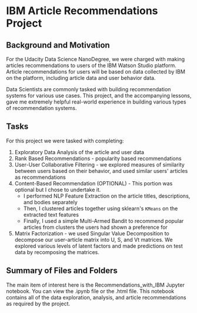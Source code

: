 # IBM Article Recommendations Project

## Background and Motivation

For the Udacity Data Science NanoDegree, we were charged with making articles recommendations to users of the IBM Watson Studio platform. 
Article recommendations for users will be based on data collected by IBM on the platform, including article data and user behavior data.

Data Scientists are commonly tasked with building recommendation systems for various use cases. This project, and the accompanying lessons, gave me extremely helpful real-world experience in building various types of recommendation systems.

## Tasks
For this project we were tasked with completing: 
1. Exploratory Data Analysis of the article and user data
2. Rank Based Recommendations - popularity based recommendations
3. User-User Collaborative Filtering - we explored measures of similarity between users based on their behavior, and used similar users' articles as recommendations
4. Content-Based Recommendation (OPTIONAL) - This portion was optional but I chose to undertake it.
    * I performed NLP Feature Extraction on the article titles, descriptions, and bodies separately
    * Then, I clustered articles together using sklearn's `KMeans` on the extracted text features
    * Finally, I used a simple Multi-Armed Bandit to recommend popular articles from clusters the users had shown a preference for
5. Matrix Factorization - we used Singular Value Decomposition to decompose our user-article matrix into U, S, and Vt matrices. We explored various levels of latent factors and made predictions on test data by recomposing the matrices.

## Summary of Files and Folders
The main item of interest here is the Recommendations_with_IBM Jupyter notebook. You can view the .ipynb file or the .html file.
This notebook contains all of the data exploration, analysis, and article recommendations as required by the project.